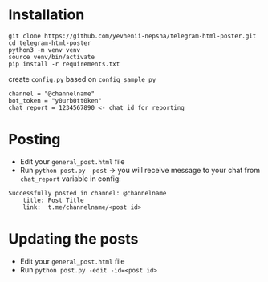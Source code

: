 # Installation

```
git clone https://github.com/yevhenii-nepsha/telegram-html-poster.git
cd telegram-html-poster
python3 -m venv venv
source venv/bin/activate
pip install -r requirements.txt
```

create `config.py` based on `config_sample_py`

```
channel = "@channelname"
bot_token = "y0urb0tt0ken"
chat_report = 1234567890 <- chat id for reporting
```

# Posting

* Edit your `general_post.html` file
* Run `python post.py -post` -> you will receive message to your chat from `chat_report` variable in config:

```
Successfully posted in channel: @channelname
    title: Post Title
    link:  t.me/channelname/<post id>
```

# Updating the posts

* Edit your `general_post.html` file
* Run `python post.py -edit -id=<post id>`
